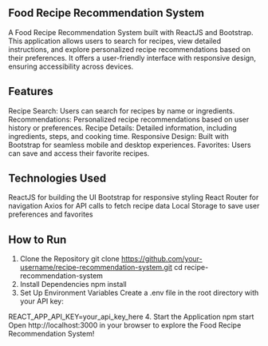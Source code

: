## Food Recipe Recommendation System
A Food Recipe Recommendation System built with ReactJS and Bootstrap. This application allows users to search for recipes, view detailed instructions, and explore personalized recipe recommendations based on their preferences. It offers a user-friendly interface with responsive design, ensuring accessibility across devices.

## Features
Recipe Search: Users can search for recipes by name or ingredients.
Recommendations: Personalized recipe recommendations based on user history or preferences.
Recipe Details: Detailed information, including ingredients, steps, and cooking time.
Responsive Design: Built with Bootstrap for seamless mobile and desktop experiences.
Favorites: Users can save and access their favorite recipes.
## Technologies Used
ReactJS for building the UI
Bootstrap for responsive styling
React Router for navigation
Axios for API calls to fetch recipe data
Local Storage to save user preferences and favorites
## How to Run
1. Clone the Repository
git clone https://github.com/your-username/recipe-recommendation-system.git
cd recipe-recommendation-system
2. Install Dependencies
npm install
3. Set Up Environment Variables
Create a .env file in the root directory with your API key:

REACT_APP_API_KEY=your_api_key_here
4. Start the Application
npm start
Open http://localhost:3000 in your browser to explore the Food Recipe Recommendation System!

